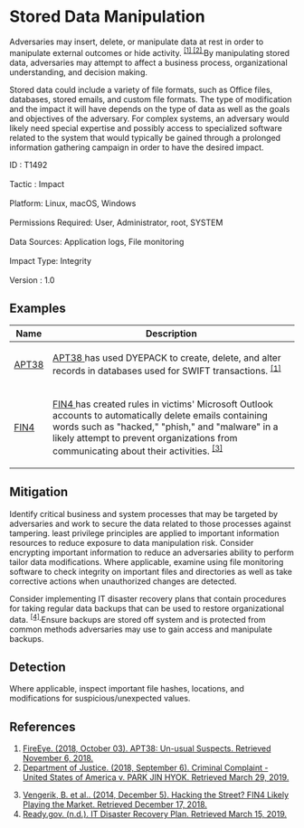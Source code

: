 <div class="container-fluid">
 <h1>
  Stored Data Manipulation
 </h1>
 <div class="row">
  <div class="col-md-8 description-body">
   <p>
    Adversaries may insert, delete, or manipulate data at rest in order to manipulate external outcomes or hide activity.
    <span class="scite-citeref-number" data-reference="FireEye APT38 Oct 2018" id="scite-ref-1-a">
     <sup>
      <a aria-describedby="qtip-0" data-hasqtip="0" href="https://content.fireeye.com/apt/rpt-apt38" target="_blank">
       [1]
      </a>
     </sup>
    </span>
    <span class="scite-citeref-number" data-reference="DOJ Lazarus Sony 2018" id="scite-ref-2-a">
     <sup>
      <a aria-describedby="qtip-1" data-hasqtip="1" href="https://www.justice.gov/opa/press-release/file/1092091/download" target="_blank">
       [2]
      </a>
     </sup>
    </span>
    By manipulating stored data, adversaries may attempt to affect a business process, organizational understanding, and decision making.
   </p>
   <p>
    Stored data could include a variety of file formats, such as Office files, databases, stored emails, and custom file formats. The type of modification and the impact it will have depends on the type of data as well as the goals and objectives of the adversary. For complex systems, an adversary would likely need special expertise and possibly access to specialized software related to the system that would typically be gained through a prolonged information gathering campaign in order to have the desired impact.
   </p>
  </div>
  <div class="col-md-4">
   <div class="card">
    <div class="card-body">
     <div class="card-data">
      <span class="h5 card-title">
       ID
      </span>
      : T1492
      <br/>
      <br/>
     </div>
     <div class="card-data">
      <span class="h5 card-title">
      </span>
     </div>
     <div class="card-data">
      <span class="h5 card-title">
       Tactic
      </span>
      : Impact
      <br/>
      <br/>
     </div>
     <div class="card-data">
      <span class="h5 card-title">
       Platform:
      </span>
      Linux, macOS, Windows
      <br/>
      <br/>
     </div>
     <div class="card-data">
      <span class="h5 card-title">
      </span>
     </div>
     <div class="card-data">
      <span class="h5 card-title">
       Permissions Required:
      </span>
      User, Administrator, root, SYSTEM
      <br/>
      <br/>
     </div>
     <div class="card-data">
      <span class="h5 card-title">
      </span>
     </div>
     <div class="card-data">
      <span class="h5 card-title">
       Data Sources:
      </span>
      Application logs, File monitoring
      <br/>
      <br/>
     </div>
     <div class="card-data">
      <span class="h5 card-title">
      </span>
     </div>
     <div class="card-data">
      <span class="h5 card-title">
      </span>
     </div>
     <div class="card-data">
      <span class="h5 card-title">
      </span>
     </div>
     <div class="card-data">
      <span class="h5 card-title">
       Impact Type:
      </span>
      Integrity
      <br/>
      <br/>
     </div>
     <div class="card-data">
      <span class="h5 card-title">
      </span>
     </div>
     <div class="card-data">
      <span class="h5 card-title">
      </span>
     </div>
     <div class="card-data">
      <span class="h5 card-title">
      </span>
     </div>
     <div class="card-data">
      <span class="h5 card-title">
       Version
      </span>
      : 1.0
     </div>
    </div>
   </div>
  </div>
 </div>
 <h2 class="pt-3" id="examples">
  Examples
 </h2>
 <table class="table table-bordered table-light mt-2">
  <thead>
   <tr>
    <th scope="col">
     Name
    </th>
    <th scope="col">
     Description
    </th>
   </tr>
  </thead>
  <tbody class="bg-white">
   <tr>
    <td>
     <a href="https://attack.mitre.org/groups/G0082">
      APT38
     </a>
    </td>
    <td>
     <p>
      <a href="https://attack.mitre.org/groups/G0082">
       APT38
      </a>
      has used DYEPACK to create, delete, and alter records in databases used for SWIFT transactions.
      <span class="scite-citeref-number" data-reference="FireEye APT38 Oct 2018" id="scite-ref-1-a" onclick="scrollToRef('scite-1')">
       <sup>
        <a aria-describedby="qtip-0" data-hasqtip="0" href="https://content.fireeye.com/apt/rpt-apt38" target="_blank">
         [1]
        </a>
       </sup>
      </span>
     </p>
    </td>
   </tr>
   <tr>
    <td>
     <a href="https://attack.mitre.org/groups/G0085">
      FIN4
     </a>
    </td>
    <td>
     <p>
      <a href="https://attack.mitre.org/groups/G0085">
       FIN4
      </a>
      has created rules in victims' Microsoft Outlook accounts to automatically delete emails containing words such as "hacked," "phish," and "malware" in a likely attempt to prevent organizations from communicating about their activities.
      <span class="scite-citeref-number" data-reference="FireEye Hacking FIN4 Dec 2014" id="scite-ref-3-a" onclick="scrollToRef('scite-3')">
       <sup>
        <a aria-describedby="qtip-2" data-hasqtip="2" href="https://www.fireeye.com/current-threats/threat-intelligence-reports/rpt-fin4.html" target="_blank">
         [3]
        </a>
       </sup>
      </span>
     </p>
    </td>
   </tr>
  </tbody>
 </table>
 <h2 class="pt-3" id="mitigation">
  Mitigation
 </h2>
 <p>
  Identify critical business and system processes that may be targeted by adversaries and work to secure the data related to those processes against tampering. least privilege principles are applied to important information resources to reduce exposure to data manipulation risk. Consider encrypting important information to reduce an adversaries ability to perform tailor data modifications. Where applicable, examine using file monitoring software to check integrity on important files and directories as well as take corrective actions when unauthorized changes are detected.
 </p>
 <p>
  Consider implementing IT disaster recovery plans that contain procedures for taking regular data backups that can be used to restore organizational data.
  <span class="scite-citeref-number" data-reference="Ready.gov IT DRP" id="scite-ref-4-a">
   <sup>
    <a aria-describedby="qtip-3" data-hasqtip="3" href="https://www.ready.gov/business/implementation/IT" target="_blank">
     [4]
    </a>
   </sup>
  </span>
  Ensure backups are stored off system and is protected from common methods adversaries may use to gain access and manipulate backups.
 </p>
 <h2 class="pt-3" id="detection">
  Detection
 </h2>
 <p>
  Where applicable, inspect important file hashes, locations, and modifications for suspicious/unexpected values.
 </p>
 <h2 class="pt-3" id="references">
  References
 </h2>
 <div class="row">
  <div class="col">
   <ol>
    <li>
     <span class="scite-citation" id="scite-1">
      <span class="scite-citation-text">
       <a class="external text" href="https://content.fireeye.com/apt/rpt-apt38" name="scite-1" rel="nofollow" target="_blank">
        FireEye. (2018, October 03). APT38: Un-usual Suspects. Retrieved November 6, 2018.
       </a>
      </span>
     </span>
    </li>
    <li>
     <span class="scite-citation" id="scite-2">
      <span class="scite-citation-text">
       <a class="external text" href="https://www.justice.gov/opa/press-release/file/1092091/download" name="scite-2" rel="nofollow" target="_blank">
        Department of Justice. (2018, September 6). Criminal Complaint - United States of America v. PARK JIN HYOK. Retrieved March 29, 2019.
       </a>
      </span>
     </span>
    </li>
   </ol>
  </div>
  <div class="col">
   <ol start="3.0">
    <li>
     <span class="scite-citation" id="scite-3">
      <span class="scite-citation-text">
       <a class="external text" href="https://www.fireeye.com/current-threats/threat-intelligence-reports/rpt-fin4.html" name="scite-3" rel="nofollow" target="_blank">
        Vengerik, B. et al.. (2014, December 5). Hacking the Street? FIN4 Likely Playing the Market. Retrieved December 17, 2018.
       </a>
      </span>
     </span>
    </li>
    <li>
     <span class="scite-citation" id="scite-4">
      <span class="scite-citation-text">
       <a class="external text" href="https://www.ready.gov/business/implementation/IT" name="scite-4" rel="nofollow" target="_blank">
        Ready.gov. (n.d.). IT Disaster Recovery Plan. Retrieved March 15, 2019.
       </a>
      </span>
     </span>
    </li>
   </ol>
  </div>
 </div>
</div>
